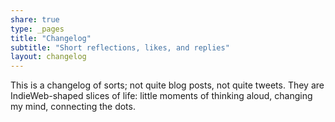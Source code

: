 ```yaml
---
share: true
type: _pages
title: "Changelog"
subtitle: "Short reflections, likes, and replies"
layout: changelog
---
```

This is a changelog of sorts; not quite blog posts, not quite tweets. They are IndieWeb-shaped slices of life: little moments of thinking aloud, changing my mind, connecting the dots.